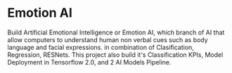 # Emotion AI
Build Artificial Emotional Intelligence or Emotion AI, which branch of AI that 
allow computers to understand human non verbal cues such as body language and facial expressions.
in combination of Clasification, Regression, RESNets.
This project also build it's Classification KPIs, Model Deployment in Tensorflow 2.0, and 2 AI Models Pipeline.

